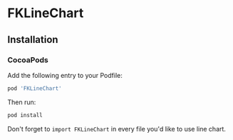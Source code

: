 # FKLineChart

## Installation

### CocoaPods

Add the following entry to your Podfile:

```rb
pod 'FKLineChart'
```

Then run:
```rb
pod install
```

Don't forget to `import FKLineChart` in every file you'd like to use line chart.
